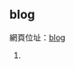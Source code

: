 ## blog
網頁位址：[blog](https://fairy042026.github.io/wd107b/exercise/%E6%9C%9F%E6%9C%AB%E5%B0%88%E6%A1%88/tf%E5%B0%8D%E7%85%A7%E7%89%88.html)

1.
